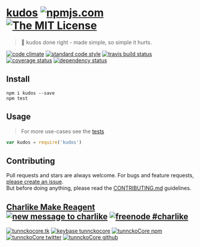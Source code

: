# [kudos][author-www-url] [![npmjs.com][npmjs-img]][npmjs-url] [![The MIT License][license-img]][license-url] 

> :star2: kudos done right - made simple, so simple it hurts.

[![code climate][codeclimate-img]][codeclimate-url] [![standard code style][standard-img]][standard-url] [![travis build status][travis-img]][travis-url] [![coverage status][coveralls-img]][coveralls-url] [![dependency status][david-img]][david-url]


## Install
```
npm i kudos --save
npm test
```


## Usage
> For more use-cases see the [tests](./test.js)

```js
var kudos = require('kudos')
```


## Contributing
Pull requests and stars are always welcome. For bugs and feature requests, [please create an issue](https://github.com/tunnckoCore/kudos/issues/new).  
But before doing anything, please read the [CONTRIBUTING.md](./CONTRIBUTING.md) guidelines.


## [Charlike Make Reagent](http://j.mp/1stW47C) [![new message to charlike][new-message-img]][new-message-url] [![freenode #charlike][freenode-img]][freenode-url]

[![tunnckocore.tk][author-www-img]][author-www-url] [![keybase tunnckocore][keybase-img]][keybase-url] [![tunnckoCore npm][author-npm-img]][author-npm-url] [![tunnckoCore twitter][author-twitter-img]][author-twitter-url] [![tunnckoCore github][author-github-img]][author-github-url]


[npmjs-url]: https://www.npmjs.com/package/kudos
[npmjs-img]: https://img.shields.io/npm/v/kudos.svg?label=kudos

[license-url]: https://github.com/tunnckoCore/kudos/blob/master/LICENSE.md
[license-img]: https://img.shields.io/badge/license-MIT-blue.svg


[codeclimate-url]: https://codeclimate.com/github/tunnckoCore/kudos
[codeclimate-img]: https://img.shields.io/codeclimate/github/tunnckoCore/kudos.svg

[travis-url]: https://travis-ci.org/tunnckoCore/kudos
[travis-img]: https://img.shields.io/travis/tunnckoCore/kudos.svg

[coveralls-url]: https://coveralls.io/r/tunnckoCore/kudos
[coveralls-img]: https://img.shields.io/coveralls/tunnckoCore/kudos.svg

[david-url]: https://david-dm.org/tunnckoCore/kudos
[david-img]: https://img.shields.io/david/tunnckoCore/kudos.svg

[standard-url]: https://github.com/feross/standard
[standard-img]: https://img.shields.io/badge/code%20style-standard-brightgreen.svg


[author-www-url]: http://www.tunnckocore.tk
[author-www-img]: https://img.shields.io/badge/www-tunnckocore.tk-fe7d37.svg

[keybase-url]: https://keybase.io/tunnckocore
[keybase-img]: https://img.shields.io/badge/keybase-tunnckocore-8a7967.svg

[author-npm-url]: https://www.npmjs.com/~tunnckocore
[author-npm-img]: https://img.shields.io/badge/npm-~tunnckocore-cb3837.svg

[author-twitter-url]: https://twitter.com/tunnckoCore
[author-twitter-img]: https://img.shields.io/badge/twitter-@tunnckoCore-55acee.svg

[author-github-url]: https://github.com/tunnckoCore
[author-github-img]: https://img.shields.io/badge/github-@tunnckoCore-4183c4.svg

[freenode-url]: http://webchat.freenode.net/?channels=charlike
[freenode-img]: https://img.shields.io/badge/freenode-%23charlike-5654a4.svg

[new-message-url]: https://github.com/tunnckoCore/messages
[new-message-img]: https://img.shields.io/badge/send%20me-message-green.svg
